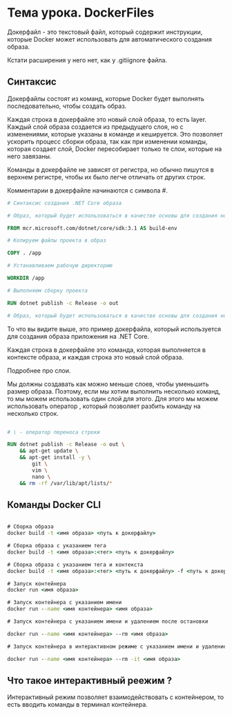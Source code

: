 # Тема урока. DockerFiles

Докерфайл - это текстовый файл, который содержит инструкции, которые Docker может использовать для автоматического создания образа.


Кстати расширения у него нет, как у .gitiignore файла.

## Синтаксис
Докерфайлы состоят из команд, которые Docker будет выполнять последовательно, чтобы создать образ.

Каждая строка в докерфайле это новый слой образа, то есть layer. Каждый слой образа создается из предыдущего слоя, но с изменениями, которые указаны в команде и кешируется. Это позволяет ускорить процесс сборки образа, так как при изменении команды, которая создает слой, Docker пересобирает только те слои, которые на него завязаны.

Команды в докерфайле не зависят от регистра, но обычно пишутся в верхнем регистре, чтобы их было легче отличать от других строк.

Комментарии в докерфайле начинаются с символа #.

```dockerfile
# Синтаксис создания .NET Core образа

# Образ, который будет использоваться в качестве основы для создания нового образа

FROM mcr.microsoft.com/dotnet/core/sdk:3.1 AS build-env

# Копируем файлы проекта в образ

COPY . /app

# Устанавливаем рабочую директорию

WORKDIR /app

# Выполняем сборку проекта

RUN dotnet publish -c Release -o out

# Образ, который будет использоваться в качестве основы для создания нового образа
```

То что вы видите выше, это пример докерфайла, который используется для создания образа приложения на .NET Core. 

Каждая строка в докерфайле это команда, которая выполняется в контексте образа, и каждая строка это новый слой образа.

Подробнее про слои. 

Мы должны создавать как можно меньше слоев, чтобы уменьшить размер образа. Поэтому, если мы хотим выполнить несколько команд, то мы можем использовать один слой для этого. Для этого мы можем использовать оператор \, который позволяет разбить команду на несколько строк.

```dockerfile

# \ - оператор переноса строки

RUN dotnet publish -c Release -o out \
    && apt-get update \
    && apt-get install -y \
        git \
        vim \
        nano \
    && rm -rf /var/lib/apt/lists/*

```


## Команды Docker CLI
```cmd

# Сборка образа
docker build -t <имя образа> <путь к докерфайлу>

# Сборка образа с указанием тега
docker build -t <имя образа>:<тег> <путь к докерфайлу>

# Сборка образа с указанием тега и контекста
docker build -t <имя образа>:<тег> <путь к докерфайлу> -f <путь к докерфайлу>

# Запуск контейнера
docker run <имя образа>

# Запуск контейнера с указанием имени
docker run --name <имя контейнера> <имя образа>

# Запуск контейнера с указанием имени и удалением после остановки

docker run --name <имя контейнера> --rm <имя образа>

# Запуск контейнера в интерактивном режиме с указанием имени и удалением после остановки

docker run --name <имя контейнера> --rm -it <имя образа>
```

## Что такое интерактивный реежим ? 

Интерактивный режим позволяет взаимодействовать с контейнером, то есть вводить команды в терминал контейнера.



